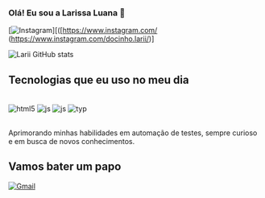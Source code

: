 ### Olá! Eu sou a Larissa Luana 👋

[![Instagram](https://img.shields.io/badge/Instagram-E4405F?style=for-the-badge&logo=instagram&logoColor=white)][([https://www.instagram.com/ (https://www.instagram.com/docinho.larii/)]

![Larii GitHub stats](https://github-readme-stats.vercel.app/api?username=Larissaluana&show_icons=true&theme=dracula)

## Tecnologias que eu uso no meu dia 

<div style="display: inline_block"><br/>
  <img align="center" alt="html5" src="https://img.shields.io/badge/HTML5-E34F26?style=for-the-badge&logo=html5&logoColor=white" />
  <img align="center" alt="js" src="https://img.shields.io/badge/JavaScript-F7DF1E?style=for-the-badge&logo=javascript&logoColor=black" />
  <img align="center" alt="js" src="https://img.shields.io/badge/Python-14354C?style=for-the-badge&logo=python&logoColor=white" />
  <img align="center" alt="typ" src="https://img.shields.io/badge/TypeScript-007ACC?style=for-the-badge&logo=typescript&logoColor=white" />
</div><br/>

Aprimorando minhas habilidades em automação de testes, sempre curioso e em busca de novos conhecimentos.

## Vamos bater um papo
[![Gmail](https://img.shields.io/badge/Gmail-D14836?style=for-the-badge&logo=gmail&logoColor=white)](larieclara0720@gmail.com)
